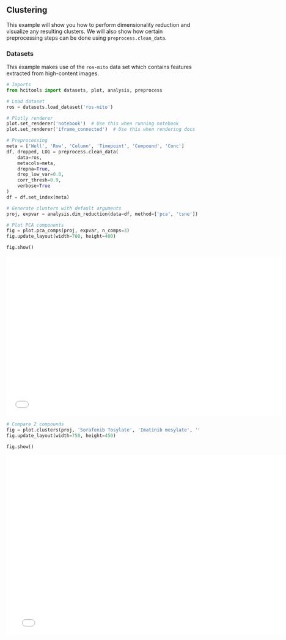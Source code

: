 ## Clustering

This example will show you how to perform dimensionality reduction and visualize
any resulting clusters. We will also show how certain preprocessing steps can
be done using `preprocess.clean_data`.

### Datasets

This example makes use of the `ros-mito` data set which contains features
extracted from high-content images.


```python
# Imports
from hcitools import datasets, plot, analysis, preprocess

# Load dataset
ros = datasets.load_dataset('ros-mito')

# Plotly renderer
plot.set_renderer('notebook')  # Use this when running notebook
plot.set_renderer('iframe_connected')  # Use this when rendering docs
```


```python
# Preprocessing
meta = ['Well', 'Row', 'Column', 'Timepoint', 'Compound', 'Conc']
df, dropped, LOG = preprocess.clean_data(
    data=ros,
    metacols=meta,
    dropna=True,
    drop_low_var=0.0,
    corr_thresh=0.9,
    verbose=True
)
df = df.set_index(meta)

# Generate clusters with default arguments
proj, expvar = analysis.dim_reduction(data=df, method=['pca', 'tsne'])
```


```python
# Plot PCA components
fig = plot.pca_comps(proj, expvar, n_comps=3)
fig.update_layout(width=700, height=400)

fig.show()
```


<iframe
    scrolling="no"
    width="720px"
    height="420"
    src="assets/clustering_figure_3.html"
    frameborder="0"
    allowfullscreen
></iframe>




```python
# Compare 2 compounds
fig = plot.clusters(proj, 'Sorafenib Tosylate', 'Imatinib mesylate', 'tsne')
fig.update_layout(width=750, height=450)

fig.show()
```


<iframe
    scrolling="no"
    width="770px"
    height="470"
    src="assets/clustering_figure_4.html"
    frameborder="0"
    allowfullscreen
></iframe>
